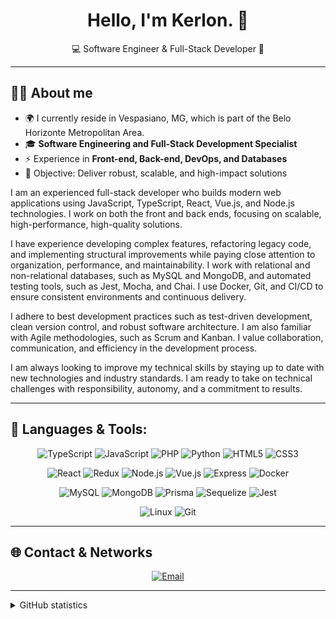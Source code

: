 <h1 align="center">Hello, I'm Kerlon. 👋</h1>
<p align="center">💻 Software Engineer & Full-Stack Developer 🚀</p>

---

## 🧑‍💻 About me
- 🌍 I currently reside in Vespasiano, MG, which is part of the Belo Horizonte Metropolitan Area.
- 🎓 **Software Engineering and Full-Stack Development Specialist**
- ⚡ Experience in **Front-end, Back-end, DevOps, and Databases**
- 🎯 Objective: Deliver robust, scalable, and high-impact solutions

 I am an experienced full-stack developer who builds modern web applications using JavaScript, TypeScript, React, Vue.js, and Node.js technologies. I work on both the front and back ends, focusing on scalable, high-performance, high-quality solutions.

I have experience developing complex features, refactoring legacy code, and implementing structural improvements while paying close attention to organization, performance, and maintainability. I work with relational and non-relational databases, such as MySQL and MongoDB, and automated testing tools, such as Jest, Mocha, and Chai. I use Docker, Git, and CI/CD to ensure consistent environments and continuous delivery.

I adhere to best development practices such as test-driven development, clean version control, and robust software architecture. I am also familiar with Agile methodologies, such as Scrum and Kanban. I value collaboration, communication, and efficiency in the development process.

I am always looking to improve my technical skills by staying up to date with new technologies and industry standards. I am ready to take on technical challenges with responsibility, autonomy, and a commitment to results.

---

## 🚀 Languages & Tools:

<div align="center">

![TypeScript](https://img.shields.io/badge/TypeScript-3178C6?style=for-the-badge&logo=typescript&logoColor=white)
![JavaScript](https://img.shields.io/badge/JavaScript-F7DF1E?style=for-the-badge&logo=javascript&logoColor=black)
![PHP](https://img.shields.io/badge/PHP-777BB4?style=for-the-badge&logo=php&logoColor=white)
![Python](https://img.shields.io/badge/Python-3776AB?style=for-the-badge&logo=python&logoColor=white)
![HTML5](https://img.shields.io/badge/HTML5-E34F26?style=for-the-badge&logo=html5&logoColor=white)
![CSS3](https://img.shields.io/badge/CSS3-1572B6?style=for-the-badge&logo=css3&logoColor=white)

![React](https://img.shields.io/badge/React-20232A?style=for-the-badge&logo=react&logoColor=61DAFB)
![Redux](https://img.shields.io/badge/Redux-764ABC?style=for-the-badge&logo=redux&logoColor=white)
![Node.js](https://img.shields.io/badge/Node.js-43853D?style=for-the-badge&logo=node.js&logoColor=white)
![Vue.js](https://img.shields.io/badge/Vue.js-4FC08D?style=for-the-badge&logo=vue.js&logoColor=white)
![Express](https://img.shields.io/badge/Express.js-404D59?style=for-the-badge)
![Docker](https://img.shields.io/badge/Docker-2496ED?style=for-the-badge&logo=docker&logoColor=white)


![MySQL](https://img.shields.io/badge/MySQL-005C84?style=for-the-badge&logo=mysql&logoColor=white)
![MongoDB](https://img.shields.io/badge/MongoDB-4EA94B?style=for-the-badge&logo=mongodb&logoColor=white)
![Prisma](https://img.shields.io/badge/Prisma-3982CE?style=for-the-badge&logo=prisma&logoColor=white)
![Sequelize](https://img.shields.io/badge/Sequelize-52B0E7?style=for-the-badge&logo=sequelize&logoColor=white)
![Jest](https://img.shields.io/badge/Jest-C21325?style=for-the-badge&logo=jest&logoColor=white)

![Linux](https://img.shields.io/badge/Linux-FCC624?style=for-the-badge&logo=linux&logoColor=black)
![Git](https://img.shields.io/badge/Git-F05032?style=for-the-badge&logo=git&logoColor=white)

</div>

---

## 🌐 Contact & Networks

<div align="center">

[![Email](https://img.shields.io/badge/Email-D14836?style=for-the-badge&logo=gmail&logoColor=white)](mailto:kerlon.amaral1@gmail.com)

</div>

---

<details>
  
  <summary>GitHub statistics</summary>
  
![Kerlon's GitHub stats](https://github-readme-stats.vercel.app/api?username=RobotEby&show_icons=true&theme=radical)
![Top Langs](https://github-readme-stats.vercel.app/api/top-langs/?username=RobotEby&layout=compact&theme=radical)

</details>

</div>
